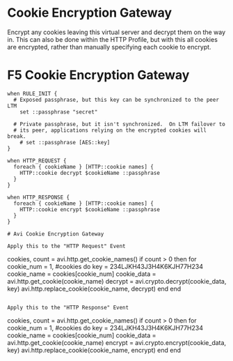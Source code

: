 # Cookie Encryption Gateway

Encrypt any cookies leaving this virtual server and decrypt them on the way in.  This can also be done within the HTTP Profile, but with this all cookies are encrypted, rather than manually specifying each cookie to encrypt.

# F5 Cookie Encryption Gateway
```
when RULE_INIT {
  # Exposed passphrase, but this key can be synchronized to the peer LTM
    set ::passphrase "secret"

  # Private passphrase, but it isn't synchronized.  On LTM failover to
  # its peer, applications relying on the encrypted cookies will break.
    # set ::passphrase [AES::key]
}

when HTTP_REQUEST {
  foreach { cookieName } [HTTP::cookie names] {
    HTTP::cookie decrypt $cookieName ::passphrase
  }
}

when HTTP_RESPONSE {
  foreach { cookieName } [HTTP::cookie names] {
    HTTP::cookie encrypt $cookieName ::passphrase
  }
}

# Avi Cookie Encryption Gateway

Apply this to the "HTTP Request" Event

```
cookies, count = avi.http.get_cookie_names()
if count > 0 then
  for cookie_num = 1, #cookies do
    key = 234LJKH43J3H4K6KJH77H234
    cookie_name = cookies[cookie_num]
    cookie_data = avi.http.get_cookie(cookie_name)
    decrypt = avi.crypto.decrypt(cookie_data, key)
    avi.http.replace_cookie(cookie_name, decrypt)
  end
end
```

Apply this to the "HTTP Response" Event

```
cookies, count = avi.http.get_cookie_names()
if count > 0 then
  for cookie_num = 1, #cookies do
    key = 234LJKH43J3H4K6KJH77H234
    cookie_name = cookies[cookie_num]
    cookie_data = avi.http.get_cookie(cookie_name)
    encrypt = avi.crypto.encrypt(cookie_data, key)
    avi.http.replace_cookie(cookie_name, encrypt)
  end
end
```
